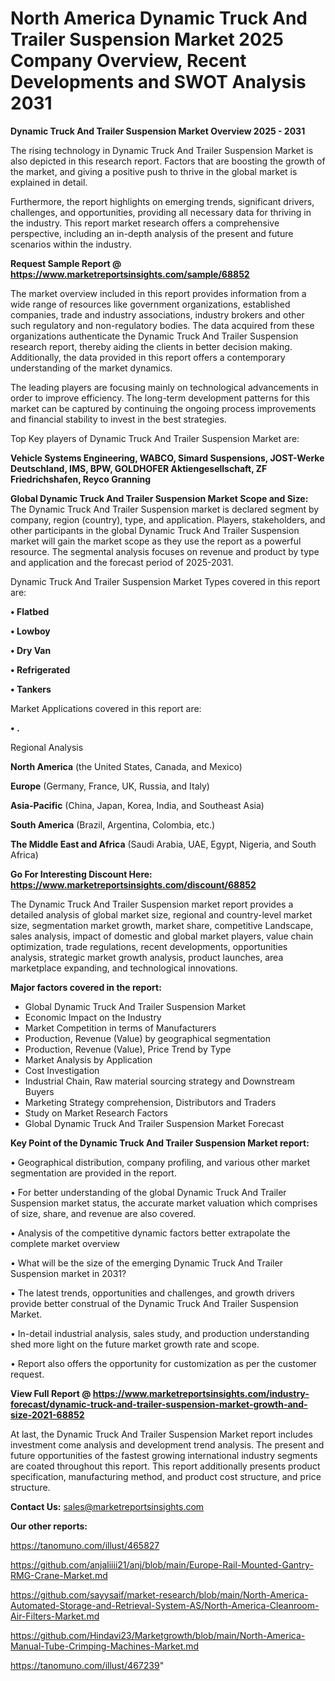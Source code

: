 # North America Dynamic Truck And Trailer Suspension Market 2025 Company Overview, Recent Developments and SWOT Analysis 2031

<Strong> Dynamic Truck And Trailer Suspension Market Overview 2025 - 2031</strong>

The rising technology in Dynamic Truck And Trailer Suspension Market is also depicted in this research report. Factors that are boosting the growth of the market, and giving a positive push to thrive in the global market is explained in detail.

Furthermore, the report highlights on emerging trends, significant drivers, challenges, and opportunities, providing all necessary data for thriving in the industry. This report market research offers a comprehensive perspective, including an in-depth analysis of the present and future scenarios within the industry.

<strong>Request Sample Report @ <a href=https://www.marketreportsinsights.com/sample/68852>https://www.marketreportsinsights.com/sample/68852</a></strong>

The market overview included in this report provides information from a wide range of resources like government organizations, established companies, trade and industry associations, industry brokers and other such regulatory and non-regulatory bodies. The data acquired from these organizations authenticate the Dynamic Truck And Trailer Suspension research report, thereby aiding the clients in better decision making. Additionally, the data provided in this report offers a contemporary understanding of the market dynamics.

The leading players are focusing mainly on technological advancements in order to improve efficiency. The long-term development patterns for this market can be captured by continuing the ongoing process improvements and financial stability to invest in the best strategies.

Top Key players of Dynamic Truck And Trailer Suspension Market are:

<strong>Vehicle Systems Engineering, WABCO, Simard Suspensions, JOST-Werke Deutschland, IMS, BPW, GOLDHOFER Aktiengesellschaft, ZF Friedrichshafen, Reyco Granning</strong>

<strong><b>Global Dynamic Truck And Trailer Suspension Market Scope and Size:</b></strong>
The Dynamic Truck And Trailer Suspension market is declared segment by company, region (country), type, and application. Players, stakeholders, and other participants in the global Dynamic Truck And Trailer Suspension market will gain the market scope as they use the report as a powerful resource. The segmental analysis focuses on revenue and product by type and application and the forecast period of 2025-2031.

Dynamic Truck And Trailer Suspension Market Types covered in this report are:

<strong>• Flatbed

• Lowboy

• Dry Van

• Refrigerated

• Tankers</strong>

Market Applications covered in this report are:

<strong>• .</strong> 

Regional Analysis

<strong>North America</strong> (the United States, Canada, and Mexico)

<strong>Europe</strong> (Germany, France, UK, Russia, and Italy)

<strong>Asia-Pacific</strong> (China, Japan, Korea, India, and Southeast Asia)

<strong>South America</strong> (Brazil, Argentina, Colombia, etc.)

<strong>The Middle East and Africa</strong> (Saudi Arabia, UAE, Egypt, Nigeria, and South Africa)

<strong>Go For Interesting Discount Here: <a href=https://www.marketreportsinsights.com/discount/68852>https://www.marketreportsinsights.com/discount/68852</a></strong>

The Dynamic Truck And Trailer Suspension market report provides a detailed analysis of global market size, regional and country-level market size, segmentation market growth, market share, competitive Landscape, sales analysis, impact of domestic and global market players, value chain optimization, trade regulations, recent developments, opportunities analysis, strategic market growth analysis, product launches, area marketplace expanding, and technological innovations.

<strong><b>Major factors covered in the report:</b></strong>
<ul>
  <li>Global Dynamic Truck And Trailer Suspension Market </li>
  <li>Economic Impact on the Industry</li>
  <li>Market Competition in terms of Manufacturers</li>
  <li>Production, Revenue (Value) by geographical segmentation</li>
  <li>Production, Revenue (Value), Price Trend by Type</li>
  <li>Market Analysis by Application</li>
  <li>Cost Investigation</li>
  <li>Industrial Chain, Raw material sourcing strategy and Downstream Buyers</li>
  <li>Marketing Strategy comprehension, Distributors and Traders</li>
  <li>Study on Market Research Factors</li>
  <li>Global Dynamic Truck And Trailer Suspension Market Forecast</li>
</ul>

<strong><b>Key Point of the Dynamic Truck And Trailer Suspension Market report:</b></strong>

• Geographical distribution, company profiling, and various other market segmentation are provided in the report.

• For better understanding of the global Dynamic Truck And Trailer Suspension market status, the accurate market valuation which comprises of size, share, and revenue are also covered.

• Analysis of the competitive dynamic factors better extrapolate the complete market overview

• What will be the size of the emerging Dynamic Truck And Trailer Suspension market in 2031?

• The latest trends, opportunities and challenges, and growth drivers provide better construal of the Dynamic Truck And Trailer Suspension Market.

• In-detail industrial analysis, sales study, and production understanding shed more light on the future market growth rate and scope.

• Report also offers the opportunity for customization as per the customer request.

<strong><b>View Full Report @ <a href=https://www.marketreportsinsights.com/industry-forecast/dynamic-truck-and-trailer-suspension-market-growth-and-size-2021-68852>https://www.marketreportsinsights.com/industry-forecast/dynamic-truck-and-trailer-suspension-market-growth-and-size-2021-68852</a></b></strong>


At last, the Dynamic Truck And Trailer Suspension Market report includes investment come analysis and development trend analysis. The present and future opportunities of the fastest growing international industry segments are coated throughout this report. This report additionally presents product specification, manufacturing method, and product cost structure, and price structure.

<strong>Contact Us:</strong>
sales@marketreportsinsights.com

<strong>Our other reports:</strong>

<a href=https://tanomuno.com/illust/465827>https://tanomuno.com/illust/465827</a>

<a href=https://github.com/anjaliiii21/anj/blob/main/Europe-Rail-Mounted-Gantry-RMG-Crane-Market.md>https://github.com/anjaliiii21/anj/blob/main/Europe-Rail-Mounted-Gantry-RMG-Crane-Market.md</a>

<a href=https://github.com/sayysaif/market-research/blob/main/North-America-Automated-Storage-and-Retrieval-System-AS/North-America-Cleanroom-Air-Filters-Market.md>https://github.com/sayysaif/market-research/blob/main/North-America-Automated-Storage-and-Retrieval-System-AS/North-America-Cleanroom-Air-Filters-Market.md</a>

<a href=https://github.com/Hindavi23/Marketgrowth/blob/main/North-America-Manual-Tube-Crimping-Machines-Market.md>https://github.com/Hindavi23/Marketgrowth/blob/main/North-America-Manual-Tube-Crimping-Machines-Market.md</a>

<a href=https://tanomuno.com/illust/467239>https://tanomuno.com/illust/467239</a>"
